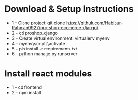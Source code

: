 
# Download & Setup Instructions

* 1 - Clone project: git clone https://github.com/Habibur-Rahman0927/pro-shop-ecomerce-django/
* 2 - cd proshop_django
* 3 - Create virtual environment: virtualenv myenv
* 4 - myenv\scripts\activate
* 5 - pip install -r requirements.txt
* 6 - python manage.py runserver

# Install react modules
* 1 - cd frontend
* 2 - npm install
